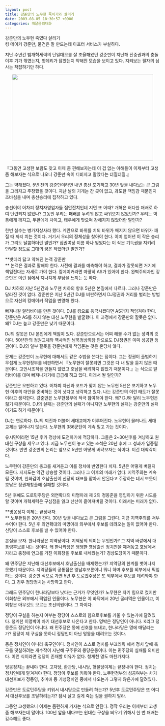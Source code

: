 ```yaml
---
layout: post
title: 강준만의 노무현 죽이기와 살리기
date: 2003-08-05 18:30:57 +0900
categories: 깨달음의대화
---
```

강준만의 노무현 죽였다 살리기  
킹 메이커 강준만, 물건은 잘 만드는데 아프터 서비스가 부실하다. 

지난 수년간 범개혁세력의 단일대오를 잘 조율해왔던 강준만이 지난해 진중권과의 충돌 이후 기가 꺾였는지, 밧데리가 닳았는지 약해진 모습을 보이고 있다. 지켜보는 필자의 심사는 착잡하기만 하다. 

<p align="center">
  <img src="http://drkimz.com/technote/board/private/upimg/1060072320.jpg" width="460" height="281" border="0" />
</p>

<p align="left">
  『그동안 고생한 보람도 찾고 이제 좀 편해보자는데 이 겁 없는 아해들이 이제부터 고생 좀 해보자는 식으로 나오니 강준만 속이 디비지고 말았다는 더질더질.』
</p>

그는 약해졌다. 5년 전의 강준만이라면 내년 총선 포기하고 30년 앞을 내다보는 큰 그림을 그리자고 주장했을 것이다. 지난 날의 기개는 간 곳이 없고, 과도한 책임감 때문인지 조바심을 내며 총선승리에 집착하고 있다. 

총선이야 어차피 정치자영업자들 집안잔치인데 지면 또 어때? 개혁은 허다한 패배로 하여 단련되지 않았나? 그동안 우리는 패배를 두려워 않고 싸워오지 않았던가? 우리는 박통에게 깨지고, 두환에게 차이고, 태우에게 맞으며 강해지지 않았더란 말인가? 

한번 실수는 병가지상사라 했다. 계란으로 바위를 치되 바위가 깨지지 않으면 바위가 깨질 때 까지 치는 것이다. 거기서 우리의 정체성을 찾아야 한다. 이미 얻어낸 이 작은 승리가 그리도 달콤하더란 말인가? 집권여당 이름 하나 얻었다는 이 작은 기득권을 지키려 안달할 정도로 그대의 꿈은 작았더란 말인가?

**밧데리 닳고 약해진 논객 강준만  
** 논객은 결과로 말해야 한다. 사전에 결과를 예측해야 하고, 결과가 잘못되면 거기에 책임진다는 자세로 가야 한다. 킹메이커라면 마땅히 AS가 있어야 한다. 완벽주의자인 강준만은 이런 점에서 지나치게 부담을 느끼는 듯 하다. 

DJ 치하의 지난 5년간과 노무현 치하의 향후 5년은 본질에서 다르다. 그러나 강준만은 달라진 것이 없다. 강준만은 지난 5년간 DJ를 비판하면서 DJ정권과 거리를 벌리는 방법으로 자신의 킹메이커 작업을 변명해 왔다. 

빠져나갈 알리바이를 만든 것이다. DJ를 킹으로 등극시켰다면 AS까지 책임져야 한다. 강준만은 AS를 하지 않는 대신 노무현을 발굴했다. 이 과정에서 강준만의 잘못은 없다. 왜? DJ는 높고 강준만은 낮기 때문이다. 

DJ의 잘못은 DJ 본인에게 책임이 있다. 강준만으로서는 어찌 해볼 수가 없는 성격의 것이다. 50년만의 정권교체와 역사적인 남북정상회담 만으로도 DJ정권은 이미 성공한 정권이다. DJ의 일부 잘못을 강준만에게 책임묻는 것은 온당치 않다. 

문제는 강준만이 노무현에 대해서도 같은 수법을 쓴다는 점이다. 그는 정권이 출범하기 무섭게 노무현정부를 비판하면서 『노무현이 잘못되면 그것은 다 내 말을 듣지 않은 때문이다. 고언사조직을 만들지 않았고 호남을 배려하지 않았기 때문이다.』는 식으로 알리바이를 대며 빠져나가기에 급급해 하고 있다. 이래서 될 일인가?

강준만은 오판하고 있다. 어차피 자신과 코드가 맞지 않는 노무현 5년은 포기하고 노무현 이후의 대안을 준비하는 것이 낫다고 생각하고 있다. 나는 강준만의 이런 태도가 잘못이라고 생각한다. 강준만은 노무현정부에 적극 참여해야 한다. 왜? DJ와 달리 노무현은 젊기 때문이다. DJ의 실패는 강준만의 실패가 아니지만 노무현의 실패는 강준만의 실패이기도 하기 때문이다. 

DJ는 연로하다. DJ의 퇴진과 더불어 세대교체가 이루어진다. 노무현이 물러나도 세대교체는 일어나지 않는다. 노무현의 386군단이 계속 밀고 가는 것이다.

유시민이라면 15년 후가 정상에 도전하기에 적당하다. 그들은 2~30년후를 겨냥하고 원대한 구상을 세우고 있다. 지금 노무현이 놓고 있는 초석은 20년 후에 그 성과가 입증될 것이다. 반면 강준만의 논리는 앞으로 5년만 어떻게 버텨보자는 식이다. 이건 대착각이다. 

노무현이 강준만의 충고를 새겨듣고 이를 정치에 반영한다 치자. 5년은 어떻게 버틸지 모른다. 지지도는 약간 상승할 것이다. 그러나 그 이후의 미래가 없다. 지역주의는 계속될 것이며, 한화갑이 호남출신이 신당의 대표를 맡아서 안된다고 주장하는 데서 보듯이 호남은 정권재창출에 실패할 것이다. 

5년 후에도 도로민주당은 외연확대의 미명아래 제 2의 정몽준을 영입하기 위한 시도를 할 것이며 개혁세력은 구심점을 잃고 산산이 흩어져버릴 것이다. 이래서는 미래가 없다. 

**멍몽정치 이제는 끝장내자.  
** 노무현팀은 20년 간다. 30년 앞을 내다보고 큰 그림을 그린다. 지금 지역주의를 쳐부수어야 한다. 5년 후 외연확대의 미명아래 외부에서 후보를 데려오는 일이 없어야 한다. 신당이 스스로 후보를 낼 수 있어야 한다.

본질을 보자. 한나라당은 지역당이다. 지역당의 의미는 무엇인가? 그 지역 바깥에서 대통령후보를 내는 것이다. 왜 한나라당은 쟁쟁한 영남출신 정치인을 제쳐놓고 호남에서 자라고 충청에 연고를 가진 이회창을 후보로 내세웠는가? 경상도당이기 때문이다. 

왜 민주당은 지난해 대선후보에서 호남출신을 배제했는가? 지역당의 한계를 벗어나지 못했기 때문이다. 지역당들의 공통점은 영남후보론이니 뭐니 하며 후보를 외부에서 픽업하는 것이다. 강준만 식으로 가면 5년 후 도로민주당은 또 외부에서 후보를 데려와야 한다. 그 경우 정당정치는 사망하고 만다. 

그래도 민주당이 한나라당보다 낫다는 근거가 무엇인가? 노무현은 자기 힘으로 컸지만 이회창은 외부에서 픽업된 인물이다. 노무현은 이 바닥에서 20년 굴러먹은 인물이고, 이회창은 아무것도 모르는 초선의원이다. 그 차이다. 

정당이 구실을 하는지 여부는 정당이 스스로의 힘으로후보를 키울 수 있는가에 달려있다. 청계천 이멍박이 차기 대선후보로 나온다고 한다. 멍박은 정당인이 아니다. K리그 정몽준도 정당인이 아니다. 왜 민주당은 몽에 신호를 보내고, 한나라당은 멍에 매달리는가? 정당이 제 구실을 못하니 정당인이 아닌 멍몽을 데려오는 것이다. 

몽은 정치인이 아니라 축구인이다. 정치인이 스스로 정치를 부끄러워 해서 정치 앞에 축구를 덧칠하려는 개수작이 지난해 구주류의 몽당운동이다. 이는 민주당의 실패를 의미한다. 이런 식이라면 정당이 존재할 이유가 없다. 청계천 멍도 마찬가지다. 

멍몽정치는 끝내야 한다. 고자당, 환관당, 내시당, 헛물당이제는 끝장내야 한다. 정치는 정치인에게 맡겨져야 한다. 정당이 후보를 키워야 한다. 노무현정부의 성공여부는 차기 대선후보가 정동영, 추미애 등 기성정치인 중에서 나오는가 그렇지 않은가에 달려있다. 

강준만은 도로민주당을 키워서 내시당으로 만들려 하는가? 5년후 도로민주당은 또 어디서 대선후보를 조달하려는가? 잠시 살고 길게 죽는 길을 권하지 말라. 

그동안 고생했으니 이제는 좀편하게 가자는 식으로 안된다. 정작 우리는 이제부터 고생 좀 해보자는데 말이다. 100년 앞을 내다보는 원대한 구상을 띄우기 위해서 한 번 패배는 감수해도 좋다.
